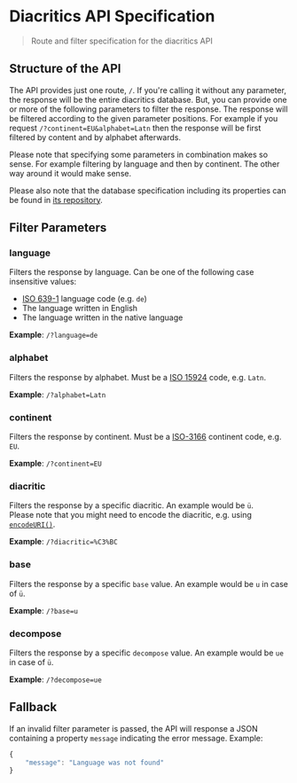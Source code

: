 # Diacritics API Specification

> Route and filter specification for the diacritics API


## Structure of the API

The API provides just one route, `/`. If you're calling it without any parameter, the response will be the entire diacritics database. But, you can provide one or more of the following parameters to filter the response. The response will be filtered according to the given parameter positions. For example if you request `/?continent=EU&alphabet=Latn` then the response will be first filtered by content and by alphabet afterwards.

Please note that specifying some parameters in combination makes so sense. For example filtering by language and then by continent. The other way around it would make sense.

Please also note that the database specification including its properties can be found in [its repository](https://github.com/diacritics/database/tree/master/spec).

## Filter Parameters

### language

Filters the response by language. Can be one of the following case insensitive values:

- [ISO 639-1](https://en.wikipedia.org/wiki/List_of_ISO_639-1_codes) language code (e.g. `de`)
- The language written in English
- The language written in the native language

**Example**: `/?language=de`

###  alphabet

Filters the response by alphabet. Must be a [ISO 15924](https://en.wikipedia.org/wiki/ISO_15924) code, e.g. `Latn`.

**Example**: `/?alphabet=Latn`

### continent

Filters the response by continent. Must be a [ISO-3166](https://en.wikipedia.org/wiki/List_of_sovereign_states_and_dependent_territories_by_continent_%28data_file%29) continent code, e.g. `EU`.

**Example**: `/?continent=EU`

### diacritic

Filters the response by a specific diacritic. An example would be `ü`.  
Please note that you might need to encode the diacritic, e.g. using [`encodeURI()`](http://www.w3schools.com/jsref/jsref_encodeuri.asp).

**Example**: `/?diacritic=%C3%BC`

### base

Filters the response by a specific `base` value. An example would be `u` in case of `ü`.

**Example**: `/?base=u`

### decompose

Filters the response by a specific `decompose` value. An example would be `ue` in case of `ü`.

**Example**: `/?decompose=ue`

## Fallback

If an invalid filter parameter is passed, the API will response a JSON containing a property `message` indicating the error message. Example:

```javascript
{
    "message": "Language was not found"
}
```
